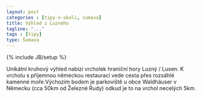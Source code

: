 ```yaml
---
layout: post
categories : [tipy-v-okoli, sumava]
title: Výhled z Luzného
tagline: "..."
tags : [tipy]
type: Šumava
---
```

{% include JB/setup %}

Unikátní kruhový výhled nabízí vrcholek hraniční hory Luzný / Lusen. K vrcholu s příjemnou německou restaurací vede cesta přes rozsáhlé kamenné moře.Výchozím bodem je parkoviště u obce Waldhäuser v Německu (cca 50km od Železné Rudy) odkud je to na vrchol necelých 5km.
